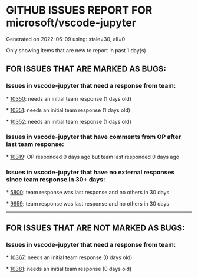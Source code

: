 
# GITHUB ISSUES REPORT FOR microsoft/vscode-jupyter


Generated on 2022-06-09 using: stale=30, all=0


Only showing items that are new to report in past 1 day(s)


## FOR ISSUES THAT ARE MARKED AS BUGS:


### Issues in vscode-jupyter that need a response from team:


\* [10350](https://github.com/microsoft/vscode-jupyter/issues/10350 "Resizing variable view column doesn't resize all cells in the column together"): needs an initial team response (1 days old)

\* [10351](https://github.com/microsoft/vscode-jupyter/issues/10351 "Variable View doesn't use the full panel width by default"): needs an initial team response (1 days old)

\* [10352](https://github.com/microsoft/vscode-jupyter/issues/10352 "Filter doesn't work in Data Viewer"): needs an initial team response (1 days old)

### Issues in vscode-jupyter that have comments from OP after last team response:


\* [10319](https://github.com/microsoft/vscode-jupyter/issues/10319 "[HELP NEEDED] %%javascript magic fails"): OP responded 0 days ago but team last responded 0 days ago

### Issues in vscode-jupyter that have no external responses since team response in 30+ days:


\* [5800](https://github.com/microsoft/vscode-jupyter/issues/5800 "&quot;Expected expression&quot; for IPython shell commands in interactive file"): team response was last response and no others in 30 days

\* [9959](https://github.com/microsoft/vscode-jupyter/issues/9959 "Jupyter notebook breaks after a few runs"): team response was last response and no others in 30 days

---

## FOR ISSUES THAT ARE NOT MARKED AS BUGS:


### Issues in vscode-jupyter that need a response from team:


\* [10367](https://github.com/microsoft/vscode-jupyter/issues/10367 "Remove the old localize function"): needs an initial team response (0 days old)

\* [10381](https://github.com/microsoft/vscode-jupyter/issues/10381 "Make the localization keys have consistent casing"): needs an initial team response (0 days old)
